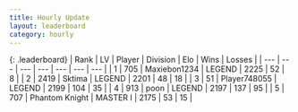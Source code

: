 ```yaml
---
title: Hourly Update
layout: leaderboard
category: hourly
---
```


{: .leaderboard}
| Rank | LV | Player | Division | Elo | Wins | Losses |
| --- | --- | --- | --- | --- | --- | --- |
| <span data-change="0">1</span> | 705 | <span title="ID: 410122">Maxiebon1234</span> | LEGEND | <span data-change="0">2225</span> | <span data-change="0">52</span> | <span data-change="0">8</span> |
| <span data-change="1">2</span> | 2419 | <span title="ID: 353063">Sktima</span> | LEGEND | <span data-change="10">2201</span> | <span data-change="2">48</span> | <span data-change="0">18</span> |
| <span data-change="1">3</span> | 51 | <span title="ID: 748055">Player748055</span> | LEGEND | <span data-change="17">2199</span> | <span data-change="3">104</span> | <span data-change="0">35</span> |
| <span data-change="-2">4</span> | 913 | <span title="ID: 540690">poon</span> | LEGEND | <span data-change="0">2197</span> | <span data-change="0">137</span> | <span data-change="0">95</span> |
| <span data-change="0">5</span> | 707 | <span title="ID: 742939">Phantom Knight</span> | MASTER I | <span data-change="0">2175</span> | <span data-change="0">53</span> | <span data-change="0">15</span> |